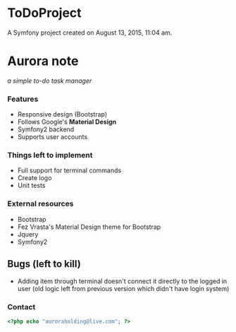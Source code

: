 ToDoProject
===========

A Symfony project created on August 13, 2015, 11:04 am.

# Aurora note
*a simple to-do task manager*

### Features
* Responsive design (Bootstrap)
* Follows Google's **Material Design**
* Symfony2 backend
* Supports user accounts

### Things left to implement
* Full support for terminal commands
* Create logo
* Unit tests

### External resources
* Bootstrap
* Fez Vrasta's Material Design theme for Bootstrap
* Jquery
* Symfony2

## Bugs (left to kill)
* Adding item through terminal doesn't connect it directly to the logged in user (old logic left from previous version which didn't have login system)

### Contact
```php
<?php echo "auroraholding@live.com"; ?>
```